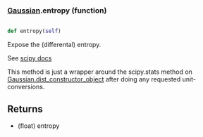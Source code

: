 ### [Gaussian](Gaussian.md).entropy (function)


```py

def entropy(self)

```



Expose the (differental) entropy.

See [scipy docs](https://docs.scipy.org/doc/scipy/reference/generated/scipy.stats.rv_continuous.entropy.html)

This method is just a wrapper around the scipy.stats method on
[Gaussian.dist_constructor_object](Gaussian.dist_constructor_object.md) after doing any requested unit-conversions.

Returns
---------
* (float) entropy

